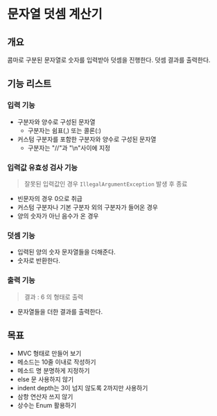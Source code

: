 문자열 덧셈 계산기
====

개요
----
콤마로 구분된 문자열로 숫자를 입력받아 덧셈을 진행한다. 
덧셈 결과를 출력한다. 

기능 리스트
----

### 입력 기능
* 구분자와 양수로 구성된 문자열
  * 구분자는 쉼표(,) 또는 콜론(:)
* 커스텀 구분자를 포함한 구분자와 양수로 구성된 문자열
  * 구분자는 "//"과 "\n"사이에 지정

### 입력값 유효성 검사 기능
> 잘못된 입력값인 경우 `IllegalArgumentException` 발생 후 종료

* 빈문자의 경우 0으로 취급
* 커스텀 구분자나 기본 구분자 외의 구분자가 들어온 경우
* 양의 숫자가 아닌 음수가 온 경우

### 덧셈 기능
* 입력된 양의 숫자 문자열들을 더해준다. 
* 숫자로 반환한다. 

### 출력 기능
> 결과 : 6 의 형태로 출력
* 문자열들을 더한 결과를 출력한다. 

목표
----
* MVC 형태로 만들어 보기
* 메소드는 10줄 이내로 작성하기
* 메소드 명 분명하게 지정하기
* else 문 사용하지 않기
* indent depth는 3이 넘지 않도록 2까지만 사용하기
* 삼항 연산자 쓰지 않기
* 상수는 Enum 활용하기